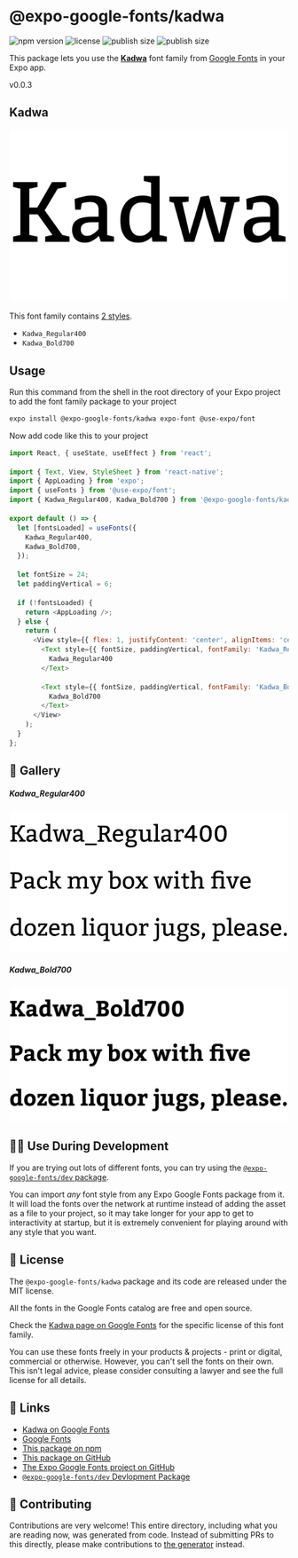 # @expo-google-fonts/kadwa

![npm version](https://flat.badgen.net/npm/v/@expo-google-fonts/kadwa)
![license](https://flat.badgen.net/github/license/expo/google-fonts)
![publish size](https://flat.badgen.net/packagephobia/install/@expo-google-fonts/kadwa)
![publish size](https://flat.badgen.net/packagephobia/publish/@expo-google-fonts/kadwa)

This package lets you use the [**Kadwa**](https://fonts.google.com/specimen/Kadwa) font family from [Google Fonts](https://fonts.google.com/) in your Expo app.

v0.0.3

## Kadwa

![Kadwa](./font-family.png)

This font family contains [2 styles](#-gallery).

- `Kadwa_Regular400`
- `Kadwa_Bold700`

## Usage

Run this command from the shell in the root directory of your Expo project to add the font family package to your project
```sh
expo install @expo-google-fonts/kadwa expo-font @use-expo/font
```

Now add code like this to your project
```js
import React, { useState, useEffect } from 'react';

import { Text, View, StyleSheet } from 'react-native';
import { AppLoading } from 'expo';
import { useFonts } from '@use-expo/font';
import { Kadwa_Regular400, Kadwa_Bold700 } from '@expo-google-fonts/kadwa';

export default () => {
  let [fontsLoaded] = useFonts({
    Kadwa_Regular400,
    Kadwa_Bold700,
  });

  let fontSize = 24;
  let paddingVertical = 6;

  if (!fontsLoaded) {
    return <AppLoading />;
  } else {
    return (
      <View style={{ flex: 1, justifyContent: 'center', alignItems: 'center' }}>
        <Text style={{ fontSize, paddingVertical, fontFamily: 'Kadwa_Regular400' }}>
          Kadwa_Regular400
        </Text>

        <Text style={{ fontSize, paddingVertical, fontFamily: 'Kadwa_Bold700' }}>
          Kadwa_Bold700
        </Text>
      </View>
    );
  }
};

```

## 🔡 Gallery

##### Kadwa_Regular400
![Kadwa_Regular400](./5b5f18ab4eefeddcf41f6246b7bdc63d6971c57ff6d628b86fc955f8eacc2e01.ttf.png)

##### Kadwa_Bold700
![Kadwa_Bold700](./2355f2b7cea1ab51a7388a8586f175dbb411a58e530e26b1f86b5a62ca80faa2.ttf.png)


## 👩‍💻 Use During Development

If you are trying out lots of different fonts, you can try using the [`@expo-google-fonts/dev` package](https://github.com/expo/google-fonts/tree/master/font-packages/dev#readme).

You can import *any* font style from any Expo Google Fonts package from it. It will load the fonts
over the network at runtime instead of adding the asset as a file to your project, so it may take longer
for your app to get to interactivity at startup, but it is extremely convenient
for playing around with any style that you want.

## 📖 License

The `@expo-google-fonts/kadwa` package and its code are released under the MIT license.

All the fonts in the Google Fonts catalog are free and open source.

Check the [Kadwa page on Google Fonts](https://fonts.google.com/specimen/Kadwa) for the specific license of this font family.

You can use these fonts freely in your products & projects - print or digital, commercial or otherwise. However, you can't sell the fonts on their own. This isn't legal advice, please consider consulting a lawyer and see the full license for all details.

## 🔗 Links

- [Kadwa on Google Fonts](https://fonts.google.com/specimen/Kadwa)
- [Google Fonts](https://fonts.google.com/)
- [This package on npm](https://www.npmjs.com/package/@expo-google-fonts/kadwa)
- [This package on GitHub](https://github.com/expo/google-fonts/tree/master/font-packages/kadwa)
- [The Expo Google Fonts project on GitHub](https://github.com/expo/google-fonts)
- [`@expo-google-fonts/dev` Devlopment Package](https://github.com/expo/google-fonts/tree/master/font-packages/dev)


## 🤝 Contributing

Contributions are very welcome! This entire directory, including what you are reading now, was generated from code. Instead of submitting PRs to this directly, please make contributions to [the generator](https://github.com/expo/google-fonts/tree/master/packages/generator) instead.

